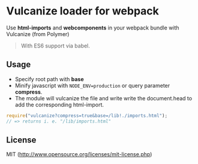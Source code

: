 # Vulcanize loader for webpack

Use **html-imports** and **webcomponents** in your webpack bundle with Vulcanize (from Polymer)

> With ES6 support via babel.

## Usage

* Specify root path with **base**
* Minify javascript with `NODE_ENV=production` or query parameter **compress**.
* The module will vulcanize the file and write write the document.head to add the corresponding html-import.

``` javascript
require("vulcanize?compress=true&base=/lib!./imports.html");
// => returns i. e. "/lib/imports.html"
```

## License

MIT (http://www.opensource.org/licenses/mit-license.php)
